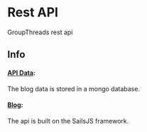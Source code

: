 # Rest API
GroupThreads rest api

## Info
#### [API Data](https://hub.docker.com/_/mongo/):
The blog data is stored in a mongo database.

#### [Blog](http://sailsjs.com/):
The api is built on the SailsJS framework.
